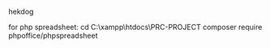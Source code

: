 hekdog

for php spreadsheet:
cd C:\xampp\htdocs\PRC-PROJECT
composer require phpoffice/phpspreadsheet
